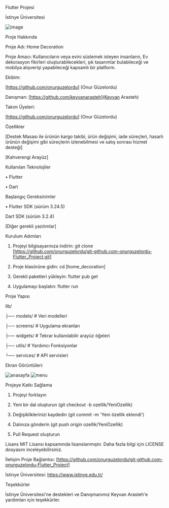 Flutter Projesi

İstinye Üniversitesi

![image](https://github.com/user-attachments/assets/e0a76c00-518d-441f-9df0-1de967fdf884)


Proje Hakkında

Proje Adı: Home Decoration

Proje Amacı: Kullanıcıların veya evini süslemek isteyen insanların, Ev dekorasyon fikirleri oluşturabilecekleri, şık tasarımlar bulabileceği ve mobilya alışverişi yapabileceği kapsamlı bir platform. 

Ekibim:

[https://github.com/onurguzelordu] (Onur Güzelordu)

Danışman:
[https://github.com/keyvanarasteh](Keyvan Arasteh)

Takım Üyeleri:

[https://github.com/onurguzelordu] (Onur Güzelordu)

Özellikler

[Destek Masası ile ürünün kargo takibi, ürün değişimi, iade süreçleri, hasarlı ürünün değişimi gibi süreçlerin izlenebilmesi ve satış sonrası hizmet desteği]

[Kahverengi Arayüz]

Kullanılan Teknolojiler

• Flutter

• Dart

Başlangıç
Gereksinimler

• Flutter SDK (sürüm 3.24.5)

Dart SDK (sürüm 3.2.4)

[Diğer gerekli yazılımlar]

Kurulum Adımları

1. Projeyi bilgisayarınıza indirin:
git  clone [https://github.com/onurguzelordu/git-github.com-onurguzelordu-Flutter_Project.git]

2. Proje klasörüne gidin:
cd [home_decoration]

3. Gerekli paketleri yükleyin:
flutter  pub  get

4. Uygulamayı başlatın:
flutter  run

Proje Yapısı

lib/

├── models/ # Veri modelleri

├── screens/ # Uygulama ekranları

├── widgets/ # Tekrar kullanılabilir arayüz öğeleri

├── utils/ # Yardımcı Fonksiyonlar

└── services/ # API servisleri

Ekran Görüntüleri:

![anasayfa](images/anasayfa.png/)
![menu](images/menu.png/)


Projeye Katkı Sağlama

1. Projeyi forklayın

2. Yeni bir dal oluşturun (git checkout -b ozellik/YeniOzellik)

3. Değişikliklerinizi kaydedin (git commit -m 'Yeni özellik eklendi')

4. Dalınıza gönderin (git push origin ozellik/YeniOzellik)

5. Pull Request oluşturun

Lisans
MIT Lisansı kapsamında lisanslanmıştır. Daha fazla bilgi için LICENSE dosyasını inceleyebilirsiniz.

İletişim
Proje Bağlantısı: [https://github.com/onurguzelordu/git-github.com-onurguzelordu-Flutter_Project]

İstinye Üniversitesi: https://www.istinye.edu.tr/

Teşekkürler

İstinye Üniversitesi'ne destekleri ve Danışmanımız Keyvan Arasteh'e yardımları için teşekkürler.
